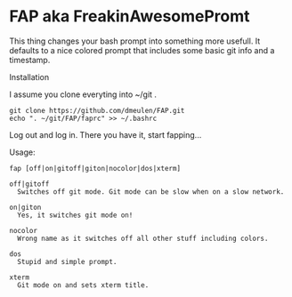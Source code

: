 FAP aka FreakinAwesomePromt
===========================

This thing changes your bash prompt into something more usefull.
It defaults to a nice colored prompt that includes some basic git info and a timestamp.

Installation

I assume you clone everyting into ~/git .

    git clone https://github.com/dmeulen/FAP.git
    echo ". ~/git/FAP/faprc" >> ~/.bashrc

Log out and log in. There you have it, start fapping...

Usage:

    fap [off|on|gitoff|giton|nocolor|dos|xterm]

    off|gitoff
      Switches off git mode. Git mode can be slow when on a slow network.

    on|giton
      Yes, it switches git mode on!

    nocolor
      Wrong name as it switches off all other stuff including colors.

    dos
      Stupid and simple prompt.

    xterm
      Git mode on and sets xterm title.
